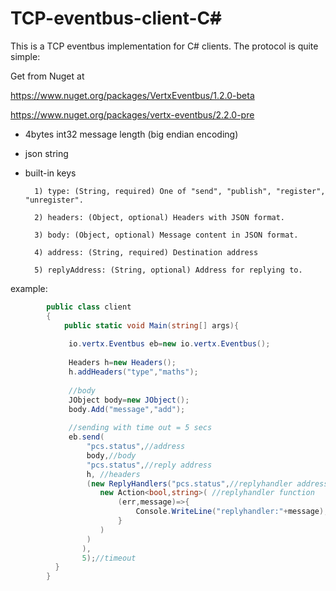 # TCP-eventbus-client-C~~#~~

This is a TCP eventbus implementation for C# clients. The protocol is quite simple:

Get from Nuget at 

https://www.nuget.org/packages/VertxEventbus/1.2.0-beta

https://www.nuget.org/packages/vertx-eventbus/2.2.0-pre

* 4bytes int32 message length (big endian encoding)
* json string
* built-in keys
        
        1) type: (String, required) One of "send", "publish", "register", "unregister".
        
        2) headers: (Object, optional) Headers with JSON format.
        
        3) body: (Object, optional) Message content in JSON format.
        
        4) address: (String, required) Destination address
        
        5) replyAddress: (String, optional) Address for replying to.
        

example:

```cs
        public class client
        {
            public static void Main(string[] args){
             
             io.vertx.Eventbus eb=new io.vertx.Eventbus();
            
             Headers h=new Headers();
             h.addHeaders("type","maths");
             
             //body
             JObject body=new JObject();
             body.Add("message","add");
             
             //sending with time out = 5 secs
             eb.send(
                 "pcs.status",//address
                 body,//body
                 "pcs.status",//reply address
                 h, //headers
                 (new ReplyHandlers("pcs.status",//replyhandler address
                    new Action<bool,string>( //replyhandler function
                        (err,message)=>{
                            Console.WriteLine("replyhandler:"+message);
                        }
                    )
                 )
                ),
                5);//timeout
          }
        }
```

